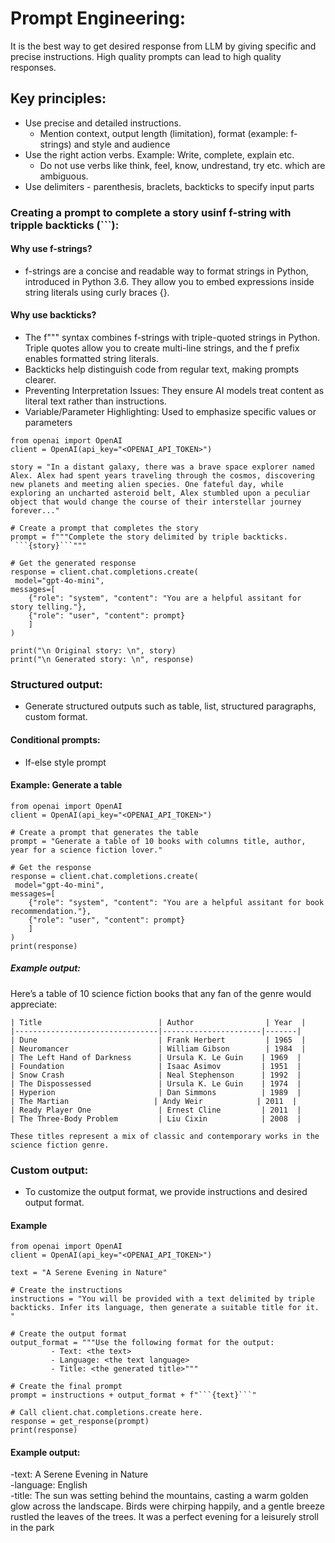 # Prompt Engineering:

It is the best way to get desired response from LLM by giving specific and precise instructions. High quality prompts can lead to high quality responses.

## Key principles:
* Use precise and detailed instructions.
  *  Mention context, output length (limitation), format (example: f-strings) and style and audience  
* Use the right action verbs. Example: Write, complete, explain etc.
  * Do not use verbs like think, feel, know, undrestand, try etc. which are ambiguous.
* Use delimiters - parenthesis, braclets, backticks to specify input parts

### Creating a prompt to complete a story usinf f-string with tripple backticks (```):
#### Why use f-strings?
* f-strings are a concise and readable way to format strings in Python, introduced in Python 3.6. They allow you to embed expressions inside string literals using curly braces {}.

#### Why use backticks?
* The f""" syntax combines f-strings with triple-quoted strings in Python. Triple quotes allow you to create multi-line strings, and the f prefix enables formatted string literals.
* Backticks help distinguish code from regular text, making prompts clearer.
* Preventing Interpretation Issues: They ensure AI models treat content as literal text rather than instructions.
* Variable/Parameter Highlighting: Used to emphasize specific values or parameters

```
from openai import OpenAI
client = OpenAI(api_key="<OPENAI_API_TOKEN>")

story = "In a distant galaxy, there was a brave space explorer named Alex. Alex had spent years traveling through the cosmos, discovering new planets and meeting alien species. One fateful day, while exploring an uncharted asteroid belt, Alex stumbled upon a peculiar object that would change the course of their interstellar journey forever..."

# Create a prompt that completes the story
prompt = f"""Complete the story delimited by triple backticks. 
 ```{story}```"""

# Get the generated response 
response = client.chat.completions.create(
 model="gpt-4o-mini",
messages=[
    {"role": "system", "content": "You are a helpful assitant for story telling."},
    {"role": "user", "content": prompt}
    ]
)

print("\n Original story: \n", story)
print("\n Generated story: \n", response)
```
### Structured output:
* Generate structured outputs such as table, list, structured paragraphs, custom format.

#### Conditional prompts:
* If-else style prompt
  
#### Example: Generate a table
```
from openai import OpenAI
client = OpenAI(api_key="<OPENAI_API_TOKEN>")

# Create a prompt that generates the table
prompt = "Generate a table of 10 books with columns title, author, year for a science fiction lover."

# Get the response
response = client.chat.completions.create(
 model="gpt-4o-mini",
messages=[
    {"role": "system", "content": "You are a helpful assitant for book recommendation."},
    {"role": "user", "content": prompt}
    ]
)
print(response)
```

##### Example output:
Here’s a table of 10 science fiction books that any fan of the genre would appreciate:
    
    | Title                          | Author                | Year  |
    |--------------------------------|----------------------|-------|
    | Dune                           | Frank Herbert         | 1965  |
    | Neuromancer                    | William Gibson        | 1984  |
    | The Left Hand of Darkness      | Ursula K. Le Guin    | 1969  |
    | Foundation                     | Isaac Asimov         | 1951  |
    | Snow Crash                     | Neal Stephenson      | 1992  |
    | The Dispossessed               | Ursula K. Le Guin    | 1974  |
    | Hyperion                       | Dan Simmons          | 1989  |
    | The Martian                   | Andy Weir            | 2011  |
    | Ready Player One               | Ernest Cline         | 2011  |
    | The Three-Body Problem         | Liu Cixin            | 2008  |
    
    These titles represent a mix of classic and contemporary works in the science fiction genre.

### Custom output:
* To customize the output format, we provide instructions and desired output format.

#### Example
```
from openai import OpenAI
client = OpenAI(api_key="<OPENAI_API_TOKEN>")

text = "A Serene Evening in Nature"

# Create the instructions
instructions = "You will be provided with a text delimited by triple backticks. Infer its language, then generate a suitable title for it. "

# Create the output format
output_format = """Use the following format for the output:
         - Text: <the text>
         - Language: <the text language>
         - Title: <the generated title>"""

# Create the final prompt
prompt = instructions + output_format + f"```{text}```"

# Call client.chat.completions.create here.
response = get_response(prompt)
print(response)
```
#### Example output:
-text: A Serene Evening in Nature  
-language: English  
-title: The sun was setting behind the mountains, casting a warm golden glow across the landscape. Birds were chirping happily, and a gentle breeze rustled the leaves of the trees. It was a perfect evening for a leisurely stroll in the park
